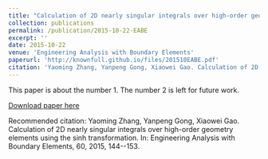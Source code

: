 ```yaml
---
title: "Calculation of 2D nearly singular integrals over high-order geometry elements using the sinh transformation"
collection: publications
permalink: /publication/2015-10-22-EABE
excerpt: ''
date: 2015-10-22
venue: 'Engineering Analysis with Boundary Elements'
paperurl: 'http://knownfull.github.io/files/201510EABE.pdf'
citation: 'Yaoming Zhang, Yanpeng Gong, Xiaowei Gao. Calculation of 2D nearly singular integrals over high-order geometry elements using the sinh transformation. Engineering Analysis with Boundary Elements, 60, 2015, 144--153.'
---
```

This paper is about the number 1. The number 2 is left for future work.

[Download paper here](http://knownfull.github.io/files/201510EABE.pdf)

Recommended citation: Yaoming Zhang, Yanpeng Gong, Xiaowei Gao. Calculation of 2D nearly singular integrals over high-order geometry elements using the sinh transformation. In: Engineering Analysis with Boundary Elements, 60, 2015, 144--153.